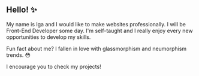 ## Hello! ✨

My name is Iga and I would like to make websites professionally. I will be Front-End Developer some day.
I'm self-taught and I really enjoy every new opportunities to develop my skills. 

Fun fact about me? I fallen in love with glassmorphism and neumorphism trends. 😳

I encourage you to check my projects!


